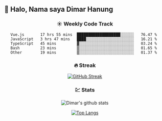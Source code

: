 ## 👋 Halo, Nama saya **Dimar Hanung**

<center>

### :sunny: Weekly Code Track
<!--START_SECTION:waka-->
```text
Vue.js       17 hrs 55 mins  ███████████████████░░░░░░   76.47 % 
JavaScript   3 hrs 47 mins   ████░░░░░░░░░░░░░░░░░░░░░   16.21 % 
TypeScript   45 mins         ▓░░░░░░░░░░░░░░░░░░░░░░░░   03.24 % 
Bash         23 mins         ▒░░░░░░░░░░░░░░░░░░░░░░░░   01.65 % 
Other        19 mins         ▒░░░░░░░░░░░░░░░░░░░░░░░░   01.37 % 
```
<!--END_SECTION:waka-->

### :fire: Streak

[![GitHub Streak](http://github-readme-streak-stats.herokuapp.com?user=dimar-hanung)](https://git.io/streak-stats)

### :chart: Stats

![Dimar's github stats](https://github-readme-stats.vercel.app/api?username=dimar-hanung&show_icons=true&theme=vue)

[![Top Langs](https://github-readme-stats.vercel.app/api/top-langs/?username=dimar-hanung)](#)

</center>
